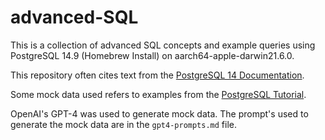 # advanced-SQL

This is a collection of advanced SQL concepts and example queries using PostgreSQL 14.9 (Homebrew Install) on aarch64-apple-darwin21.6.0.

This repository often cites text from the [PostgreSQL 14 Documentation](https://www.postgresql.org/docs/14/index.html).

Some mock data used refers to examples from the [PostgreSQL Tutorial](https://www.postgresqltutorial.com/).

OpenAI's GPT-4 was used to generate mock data. The prompt's used to generate the mock data are in the `gpt4-prompts.md` file.
